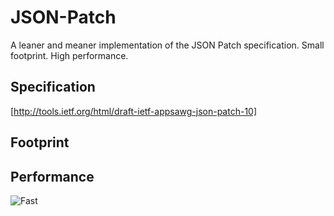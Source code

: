 JSON-Patch
==========

A leaner and meaner implementation of the JSON Patch specification. Small footprint. High performance.

## Specification
[http://tools.ietf.org/html/draft-ietf-appsawg-json-patch-10]

## Footprint

## Performance
![Fast](http://www.rebelslounge.com/res/jsonpatch/chart.png)

